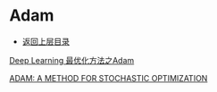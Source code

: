 # Adam

* [返回上层目录](../gradient-descent-algorithms.md)



[Deep Learning 最优化方法之Adam](https://blog.csdn.net/bvl10101111/article/details/72616516)

[ADAM: A METHOD FOR STOCHASTIC OPTIMIZATION](https://arxiv.org/pdf/1412.6980.pdf)

